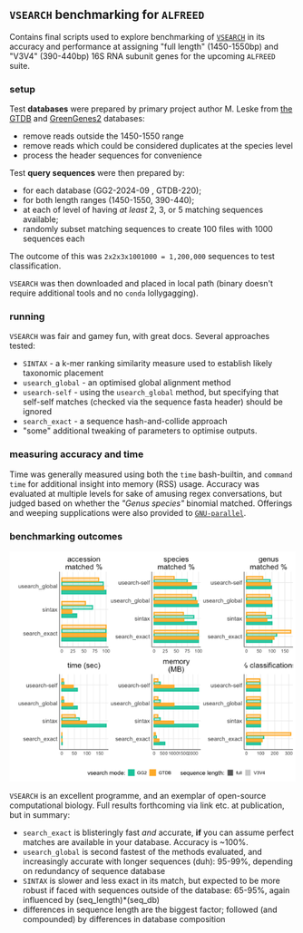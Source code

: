 ## `VSEARCH` benchmarking for `ALFREED`

Contains final scripts used to explore benchmarking of [`VSEARCH`](https://github.com/torognes/vsearch) in its accuracy and performance at assigning "full length" (1450-1550bp) and "V3V4" (390-440bp) 16S RNA subunit genes for the upcoming `ALFREED` suite.

### setup

Test **databases** were prepared by primary project author M. Leske from [the GTDB](https://gtdb.ecogenomic.org) and [GreenGenes2](https://greengenes2.ucsd.edu) databases:

 - remove reads outside the 1450-1550 range
 - remove reads which could be considered duplicates at the species level
 - process the header sequences for convenience


Test **query sequences** were then prepared by: 

 - for each database (GG2-2024-09 , GTDB-220);
 - for both length ranges (1450-1550, 390-440);
 - at each of level of having _at least_ 2, 3, or 5 matching sequences available;
 - randomly subset matching sequences to create 100 files with 1000 sequences each


The outcome of this was `2x2x3x1001000 = 1,200,000` sequences to test classification.

`VSEARCH` was then downloaded and placed in local path (binary doesn't require additional tools and no `conda` lollygagging). 


### running 

`VSEARCH` was fair and gamey fun, with great docs. Several approaches tested:

 - `SINTAX` - a k-mer ranking similarity measure used to establish likely taxonomic placement
 - `usearch_global` - an optimised global alignment method
 - `usearch-self` - using the `usearch_global` method, but specifying that self-self matches (checked via the sequence fasta header) should be ignored
 - `search_exact` - a sequence hash-and-collide approach
 - "some" additional tweaking of parameters to optimise outputs. 


### measuring accuracy and time

Time was generally measured using both the `time` bash-builtin, and `command time` for additional insight into memory (RSS) usage. Accuracy was evaluated at multiple levels for sake of amusing regex conversations, but judged based on whether the _"Genus species"_ binomial matched. Offerings and weeping supplications were also provided to [`GNU-parallel`](https://zenodo.org/records/14207479).


### benchmarking outcomes

![`compiled vsearch outcomes`](https://github.com/handibles/mtu__alfreed/blob/main/documents/mtu__alfreed__notes.png?raw=true)

`VSEARCH` is an excellent programme, and an exemplar of open-source computational biology. Full results forthcoming via link etc. at publication, but in summary:

 - `search_exact` is blisteringly fast _and_ accurate, **if** you can assume perfect matches are available in your database. Accuracy is ~100%.
 - `usearch_global` is second fastest of the methods evaluated, and increasingly accurate with longer sequences (duh): 95-99%, depending on redundancy of sequence database
 - `SINTAX` is slower and less exact in its match, but expected to be more robust if faced with sequences outside of the database: 65-95%, again influenced by (seq_length)*(seq_db)   
 - differences in sequence length are the biggest factor; followed (and compounded) by differences in database composition


